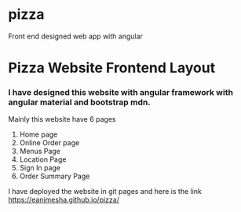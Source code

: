 # pizza
Front end designed web app with angular

# Pizza Website Frontend Layout
### I have designed this website with angular framework with angular material and bootstrap mdn.
Mainly this website have 6 pages
1. Home page
2. Online Order page
3. Menus Page
4. Location Page
5. Sign In page
6. Order Summary Page

I have deployed the website in git pages and here is the link
https://eanimesha.github.io/pizza/
